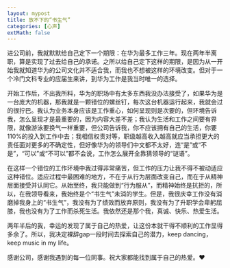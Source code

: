 ```yaml
---
layout: mypost
title: 放不下的“书生气”
categories: [心声]
extMath: false
---
```


进公司前，我就默默给自己定下一个期限：在华为最多工作三年。现在两年半离职，算是实现了过去给自己的承诺。之所以给自己定下这样的期限，是因为从一开始我就知道华为的公司文化并不适合我，而我也不想被这样的环境改变。但对于一个冷门文科专业的应届生来讲，到华为工作是我当时唯一的选择。

 

开始工作后，不出我所料，华为的职场中有太多东西我没办法接受了，如果华为是一台庞大的机器，那我就是一颗错位的螺丝钉，每次这台机器运行起来，我就会过的很拧巴。我认为业务本身应该是工作重心，如何呈现则是次要的，但环境告诉我，怎么呈现才是最重要的，因为内容大差不差；我认为生活和工作之间要有界限，就像游泳要换气一样重要，但公司告诉我，你不应该拥有自己的生活，你要110%的投入到工作中去；我相信权责对等，职级越高收入越高就应当承担更大的责任面对更多的不确定性，但好像华为的领导们中文都不太好，连“是”或“不是”，“可以”或“不可以”都不会说，工作怎么展开全靠猜领导的“谜语”。

 

在这样一个错位的工作环境中我过得非常痛苦，但工作的压力让我不得不被动适应这种错位。适应过程中最困难的地方，不在于从行为层面改变自己，而在于从精神层面接受并认同它。从始至终，我只能做到“行为服从”，而精神始终是抗拒的，所以，在我领导看来，我始终是个“书生气”未消的学生。但是，我很庆幸工作没有消磨掉我身上的“书生气”，我没有为了绩效而放弃原则，我没有为了升职学会卑躬屈膝，我也没有为了工作而杀死生活。我依然还是那个我，真诚、快乐、热爱生活。

 

两年半后的我，幸运的发现了属于自己的热爱，让这份本就干得不顺利的工作显得多余了。所以，我决定裸辞gap一段时间去探索自己的潜力，keep dancing，keep music in my life。

 

感谢公司，感谢我遇到的每一位同事。祝大家都能找到属于自己的热爱。❤